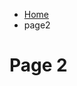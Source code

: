 <ul class="breadcrumb">
  <li><a href="index.html">Home</a></li>
    <li>page2</li>
</ul>

<h1>Page 2</h1>
